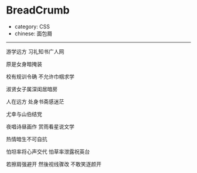 # BreadCrumb

- category: CSS
- chinese: 面包屑

---

游学远方 习礼知书广人网

原是女身暗掩装

校有规训令确 不允许巾帼求学

淑贤女子属深闺居暗房

人在远方 处身书斋感迷茫

尤幸与山伯结党

夜唱诗昼画作 赏雨看星说文学

热情暗生不可自抗

怕坦率将心声交代 怕草率泄露祝英台

若擦肩强避开 然後视线骤改 不敢笑逐颜开
